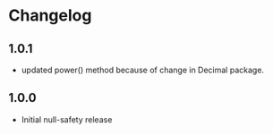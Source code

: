 # Changelog

## 1.0.1

- updated power() method because of change in Decimal package.

## 1.0.0

- Initial null-safety release
